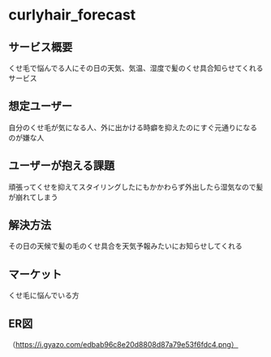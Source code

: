 # curlyhair_forecast
## サービス概要
くせ毛で悩んでる人にその日の天気、気温、湿度で髪のくせ具合知らせてくれるサービス

## 想定ユーザー
自分のくせ毛が気になる人、外に出かける時癖を抑えたのにすぐ元通りになるのが嫌な人

## ユーザーが抱える課題
頑張ってくせを抑えてスタイリングしたにもかかわらず外出したら湿気なので髪が崩れてしまう

## 解決方法
その日の天候で髪の毛のくせ具合を天気予報みたいにお知らせしてくれる

## マーケット
くせ毛に悩んでいる方

## ER図
（https://i.gyazo.com/edbab96c8e20d8808d87a79e53f6fdc4.png）
